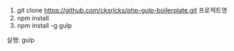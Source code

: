 1. git clone https://github.com/cksrlcks/php-gulp-boilerplate.git 프로젝트명
2. npm install
3. npm install -g gulp

실행: gulp